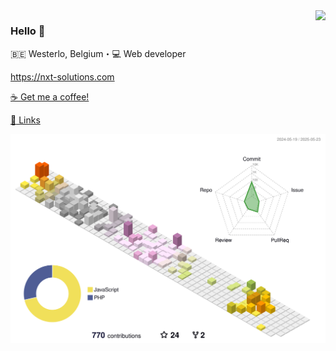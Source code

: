 <img align="right" src="https://github-readme-stats.vercel.app/api?username=noahnxt&show_icons=true&icon_color=805AD5&text_color=718096&bg_color=ffffff&hide_title=true" />

### Hello 👋

:belgium: Westerlo, Belgium・:computer: Web developer

https://nxt-solutions.com

[☕ Get me a coffee!](https://www.buymeacoffee.com/NoahNxT)

[:link: Links](https://link.shitcode.dev/)

![](./profile-3d-contrib/profile-south-season-animate.svg)
